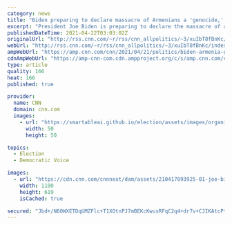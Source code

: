```yaml
---
category: news
title: "Biden preparing to declare massacre of Armenians a 'genocide,' risking break with Turkey "
excerpt: "President Joe Biden is preparing to declare the massacre of an estimated million or more Armenians under the Ottoman Empire a \"genocide\" this week, risking a potential fracture with Turkey but fulfilling a campaign pledge to finally use the word as President to describe the mass killings after a series"
publishedDateTime: 2021-04-22T03:03:02Z
originalUrl: "http://rss.cnn.com/~r/rss/cnn_allpolitics/~3/xuIbT8fBnKc/index.html"
webUrl: "http://rss.cnn.com/~r/rss/cnn_allpolitics/~3/xuIbT8fBnKc/index.html"
ampWebUrl: "https://amp.cnn.com/cnn/2021/04/21/politics/biden-armenia-genocide-turkey/index.html"
cdnAmpWebUrl: "https://amp-cnn-com.cdn.ampproject.org/c/s/amp.cnn.com/cnn/2021/04/21/politics/biden-armenia-genocide-turkey/index.html"
type: article
quality: 166
heat: 166
published: true

provider:
  name: CNN
  domain: cnn.com
  images:
    - url: "https://smartableai.github.io/election/assets/images/organizations/cnn.com-50x50.jpg"
      width: 50
      height: 50

topics:
  - Election
  - Democratic Voice

images:
  - url: "https://cdn.cnn.com/cnnnext/dam/assets/210417093925-01-joe-biden-0415-super-tease.jpg"
    width: 1100
    height: 619
    isCached: true

secured: "Jbd+/N60WXETDqUMZFlc+T1XOtnPJ7mBEKcKwusRFqC2q4+dr7v+CJIKAtcPtkgGypVRxiuBo//tNfVHyDh6DaKK/qynV8TSnjUKk6Ujbesl5mIfEvw0o8pTVudq/1dp7xcRW4gUfxSt2Hd2pb64sIV8077559gQbOZb5BeLjzVoKzyhUVxrRhZ+yRyZAM2U5FTbE7YTPXz9+CH2W9xPRswJNGxXqxvcehH7A+A7wWCqG4YCoqQ1A211EP9prV3X4C4WWxg8c+BeRiRNXGp+m+Ugm/T+lsuggvcbMNcMKItrc4Yvf1ZfYZ3TudWF+A36WBkplLbWOqqNwSgCUI3NfLgmjDUPJkqAUnADpE9HACg=;vmMXiXPx3ss67n2btxaqQA=="
---
```


